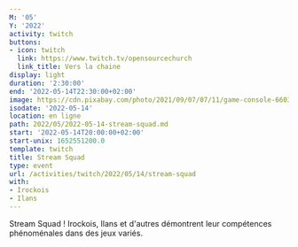 ```yaml
---
M: '05'
Y: '2022'
activity: twitch
buttons:
- icon: twitch
  link: https://www.twitch.tv/opensourcechurch
  link_title: Vers la chaine
display: light
duration: '2:30:00'
end: '2022-05-14T22:30:00+02:00'
image: https://cdn.pixabay.com/photo/2021/09/07/07/11/game-console-6603120_960_720.jpg
isodate: '2022-05-14'
location: en ligne
path: 2022/05/2022-05-14-stream-squad.md
start: '2022-05-14T20:00:00+02:00'
start-unix: 1652551200.0
template: twitch
title: Stream Squad
type: event
url: /activities/twitch/2022/05/14/stream-squad
with:
- Irockois
- Ilans
---
```

Stream Squad ! Irockois, Ilans et d'autres démontrent leur compétences phénoménales dans des jeux variés.